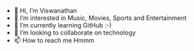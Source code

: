 - 👋 Hi, I’m Viswanathan
- 👀 I’m interested in Music, Movies, Sports and Entertainment
- 🌱 I’m currently learning GitHub :-)
- 💞️ I’m looking to collaborate on technology
- 📫 How to reach me Hmmm

<!---
visranva/visranva is a ✨ special ✨ repository because its `README.md` (this file) appears on your GitHub profile.
You can click the Preview link to take a look at your changes.
--->
